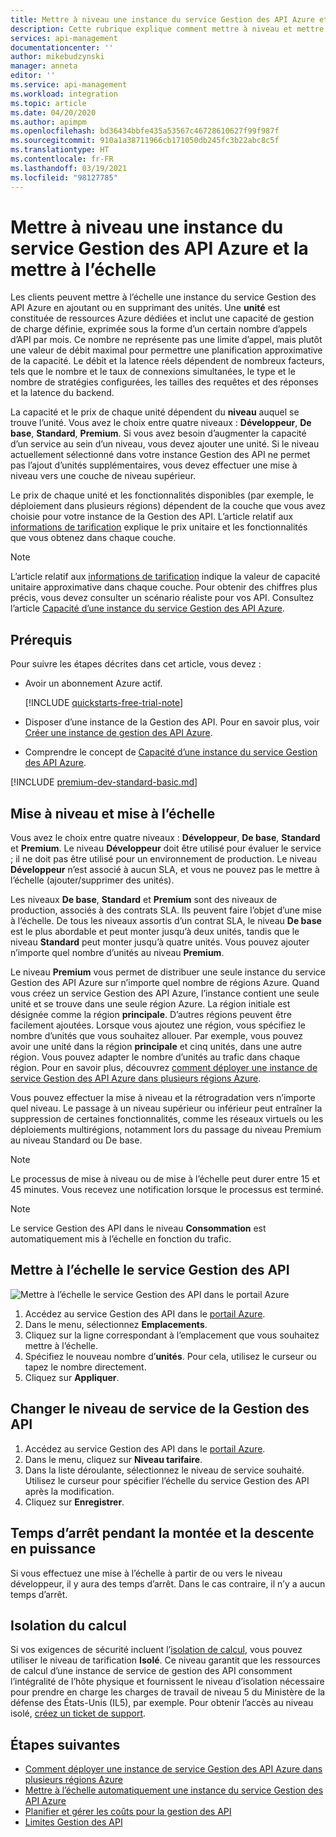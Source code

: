 ```yaml
---
title: Mettre à niveau une instance du service Gestion des API Azure et la mettre à l’échelle | Microsoft Docs
description: Cette rubrique explique comment mettre à niveau et mettre à l’échelle une instance du service Gestion des API Azure.
services: api-management
documentationcenter: ''
author: mikebudzynski
manager: anneta
editor: ''
ms.service: api-management
ms.workload: integration
ms.topic: article
ms.date: 04/20/2020
ms.author: apimpm
ms.openlocfilehash: bd36434bbfe435a53567c46728610627f99f987f
ms.sourcegitcommit: 910a1a38711966cb171050db245fc3b22abc8c5f
ms.translationtype: HT
ms.contentlocale: fr-FR
ms.lasthandoff: 03/19/2021
ms.locfileid: "98127785"
---
```

# <a name="upgrade-and-scale-an-azure-api-management-instance"></a>Mettre à niveau une instance du service Gestion des API Azure et la mettre à l’échelle  

Les clients peuvent mettre à l’échelle une instance du service Gestion des API Azure en ajoutant ou en supprimant des unités. Une **unité** est constituée de ressources Azure dédiées et inclut une capacité de gestion de charge définie, exprimée sous la forme d’un certain nombre d’appels d’API par mois. Ce nombre ne représente pas une limite d’appel, mais plutôt une valeur de débit maximal pour permettre une planification approximative de la capacité. Le débit et la latence réels dépendent de nombreux facteurs, tels que le nombre et le taux de connexions simultanées, le type et le nombre de stratégies configurées, les tailles des requêtes et des réponses et la latence du backend.

La capacité et le prix de chaque unité dépendent du **niveau** auquel se trouve l’unité. Vous avez le choix entre quatre niveaux : **Développeur**, **De base**, **Standard**, **Premium**. Si vous avez besoin d’augmenter la capacité d’un service au sein d’un niveau, vous devez ajouter une unité. Si le niveau actuellement sélectionné dans votre instance Gestion des API ne permet pas l’ajout d’unités supplémentaires, vous devez effectuer une mise à niveau vers une couche de niveau supérieur.

Le prix de chaque unité et les fonctionnalités disponibles (par exemple, le déploiement dans plusieurs régions) dépendent de la couche que vous avez choisie pour votre instance de la Gestion des API. L’article relatif aux [informations de tarification](https://azure.microsoft.com/pricing/details/api-management/?ref=microsoft.com&utm_source=microsoft.com&utm_medium=docs&utm_campaign=visualstudio) explique le prix unitaire et les fonctionnalités que vous obtenez dans chaque couche. 

>[!NOTE]
>L’article relatif aux [informations de tarification](https://azure.microsoft.com/pricing/details/api-management/?ref=microsoft.com&utm_source=microsoft.com&utm_medium=docs&utm_campaign=visualstudio) indique la valeur de capacité unitaire approximative dans chaque couche. Pour obtenir des chiffres plus précis, vous devez consulter un scénario réaliste pour vos API. Consultez l’article [Capacité d’une instance du service Gestion des API Azure](api-management-capacity.md).

## <a name="prerequisites"></a>Prérequis

Pour suivre les étapes décrites dans cet article, vous devez :

+ Avoir un abonnement Azure actif.

    [!INCLUDE [quickstarts-free-trial-note](../../includes/quickstarts-free-trial-note.md)]

+ Disposer d’une instance de la Gestion des API. Pour en savoir plus, voir [Créer une instance de gestion des API Azure](get-started-create-service-instance.md).

+ Comprendre le concept de [Capacité d’une instance du service Gestion des API Azure](api-management-capacity.md).

[!INCLUDE [premium-dev-standard-basic.md](../../includes/api-management-availability-premium-dev-standard-basic.md)]

## <a name="upgrade-and-scale"></a>Mise à niveau et mise à l’échelle  

Vous avez le choix entre quatre niveaux : **Développeur**, **De base**, **Standard** et **Premium**. Le niveau **Développeur** doit être utilisé pour évaluer le service ; il ne doit pas être utilisé pour un environnement de production. Le niveau **Développeur** n’est associé à aucun SLA, et vous ne pouvez pas le mettre à l’échelle (ajouter/supprimer des unités). 

Les niveaux **De base**, **Standard** et **Premium** sont des niveaux de production, associés à des contrats SLA. Ils peuvent faire l’objet d’une mise à l’échelle. De tous les niveaux assortis d’un contrat SLA, le niveau **De base** est le plus abordable et peut monter jusqu’à deux unités, tandis que le niveau **Standard** peut monter jusqu’à quatre unités. Vous pouvez ajouter n’importe quel nombre d’unités au niveau **Premium**.

Le niveau **Premium** vous permet de distribuer une seule instance du service Gestion des API Azure sur n’importe quel nombre de régions Azure. Quand vous créez un service Gestion des API Azure, l’instance contient une seule unité et se trouve dans une seule région Azure. La région initiale est désignée comme la région **principale**. D’autres régions peuvent être facilement ajoutées. Lorsque vous ajoutez une région, vous spécifiez le nombre d’unités que vous souhaitez allouer. Par exemple, vous pouvez avoir une unité dans la région **principale** et cinq unités, dans une autre région. Vous pouvez adapter le nombre d’unités au trafic dans chaque région. Pour en savoir plus, découvrez [comment déployer une instance de service Gestion des API Azure dans plusieurs régions Azure](api-management-howto-deploy-multi-region.md).

Vous pouvez effectuer la mise à niveau et la rétrogradation vers n’importe quel niveau. Le passage à un niveau supérieur ou inférieur peut entraîner la suppression de certaines fonctionnalités, comme les réseaux virtuels ou les déploiements multirégions, notamment lors du passage du niveau Premium au niveau Standard ou De base.

> [!NOTE]
> Le processus de mise à niveau ou de mise à l’échelle peut durer entre 15 et 45 minutes. Vous recevez une notification lorsque le processus est terminé.

> [!NOTE]
> Le service Gestion des API dans le niveau **Consommation** est automatiquement mis à l’échelle en fonction du trafic.

## <a name="scale-your-api-management-service"></a>Mettre à l’échelle le service Gestion des API

![Mettre à l’échelle le service Gestion des API dans le portail Azure](./media/upgrade-and-scale/portal-scale.png)

1. Accédez au service Gestion des API dans le [portail Azure](https://portal.azure.com/).
2. Dans le menu, sélectionnez **Emplacements**.
3. Cliquez sur la ligne correspondant à l’emplacement que vous souhaitez mettre à l’échelle.
4. Spécifiez le nouveau nombre d’**unités**. Pour cela, utilisez le curseur ou tapez le nombre directement.
5. Cliquez sur **Appliquer**.

## <a name="change-your-api-management-service-tier"></a>Changer le niveau de service de la Gestion des API

1. Accédez au service Gestion des API dans le [portail Azure](https://portal.azure.com/).
2. Dans le menu, cliquez sur **Niveau tarifaire**.
3. Dans la liste déroulante, sélectionnez le niveau de service souhaité. Utilisez le curseur pour spécifier l’échelle du service Gestion des API après la modification.
4. Cliquez sur **Enregistrer**.

## <a name="downtime-during-scaling-up-and-down"></a>Temps d’arrêt pendant la montée et la descente en puissance
Si vous effectuez une mise à l’échelle à partir de ou vers le niveau développeur, il y aura des temps d’arrêt. Dans le cas contraire, il n’y a aucun temps d’arrêt. 

## <a name="compute-isolation"></a>Isolation du calcul
Si vos exigences de sécurité incluent l’[isolation de calcul](../azure-government/azure-secure-isolation-guidance.md#compute-isolation), vous pouvez utiliser le niveau de tarification **Isolé**. Ce niveau garantit que les ressources de calcul d’une instance de service de gestion des API consomment l’intégralité de l’hôte physique et fournissent le niveau d’isolation nécessaire pour prendre en charge les charges de travail de niveau 5 du Ministère de la défense des États-Unis (IL5), par exemple. Pour obtenir l’accès au niveau isolé, [créez un ticket de support](../azure-portal/supportability/how-to-create-azure-support-request.md). 



## <a name="next-steps"></a>Étapes suivantes

- [Comment déployer une instance de service Gestion des API Azure dans plusieurs régions Azure](api-management-howto-deploy-multi-region.md)
- [Mettre à l’échelle automatiquement une instance du service Gestion des API Azure](api-management-howto-autoscale.md)
- [Planifier et gérer les coûts pour la gestion des API](plan-manage-costs.md)
- [Limites Gestion des API](../azure-resource-manager/management/azure-subscription-service-limits.md#api-management-limits)